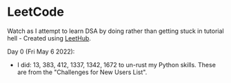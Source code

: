 # LeetCode
Watch as I attempt to learn DSA by doing rather than getting stuck in tutorial hell - Created using [LeetHub](https://github.com/QasimWani/LeetHub).

Day 0 (Fri May 6 2022):
  - I did: 13, 383, 412, 1337, 1342, 1672 to un-rust my Python skills. These are from the "Challenges for New Users List".
